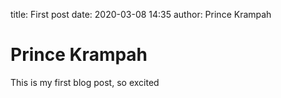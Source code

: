 title: First post
date: 2020-03-08 14:35
author: Prince Krampah

# Prince Krampah

This is my first blog post, so excited
